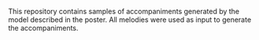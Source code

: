 This repository contains samples of accompaniments generated by the model described in the poster. All melodies were used as input to generate the accompaniments.
